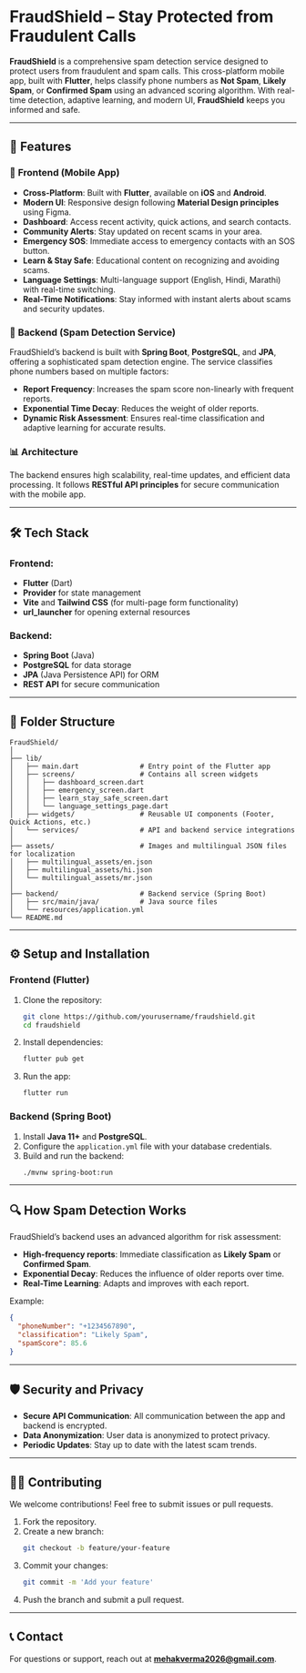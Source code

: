# **FraudShield – Stay Protected from Fraudulent Calls**  
**FraudShield** is a comprehensive spam detection service designed to protect users from fraudulent and spam calls. This cross-platform mobile app, built with **Flutter**, helps classify phone numbers as **Not Spam**, **Likely Spam**, or **Confirmed Spam** using an advanced scoring algorithm. With real-time detection, adaptive learning, and modern UI, **FraudShield** keeps you informed and safe.  



---

## 🚀 **Features**
### 📱 **Frontend (Mobile App)**  
- **Cross-Platform**: Built with **Flutter**, available on **iOS** and **Android**.  
- **Modern UI**: Responsive design following **Material Design principles** using Figma.  
- **Dashboard**: Access recent activity, quick actions, and search contacts.  
- **Community Alerts**: Stay updated on recent scams in your area.  
- **Emergency SOS**: Immediate access to emergency contacts with an SOS button.  
- **Learn & Stay Safe**: Educational content on recognizing and avoiding scams.  
- **Language Settings**: Multi-language support (English, Hindi, Marathi) with real-time switching.  
- **Real-Time Notifications**: Stay informed with instant alerts about scams and security updates.  

### 🔐 **Backend (Spam Detection Service)**  
FraudShield’s backend is built with **Spring Boot**, **PostgreSQL**, and **JPA**, offering a sophisticated spam detection engine. The service classifies phone numbers based on multiple factors:  
- **Report Frequency**: Increases the spam score non-linearly with frequent reports.  
- **Exponential Time Decay**: Reduces the weight of older reports.  
- **Dynamic Risk Assessment**: Ensures real-time classification and adaptive learning for accurate results.  

### 📊 **Architecture**  
The backend ensures high scalability, real-time updates, and efficient data processing. It follows **RESTful API principles** for secure communication with the mobile app.

---

## 🛠️ **Tech Stack**
### **Frontend:**
- **Flutter** (Dart)  
- **Provider** for state management  
- **Vite** and **Tailwind CSS** (for multi-page form functionality)  
- **url_launcher** for opening external resources  

### **Backend:**
- **Spring Boot** (Java)  
- **PostgreSQL** for data storage  
- **JPA** (Java Persistence API) for ORM  
- **REST API** for secure communication  

---

## 📂 **Folder Structure**
```
FraudShield/
│
├── lib/
│   ├── main.dart               # Entry point of the Flutter app
│   ├── screens/                # Contains all screen widgets
│   │   ├── dashboard_screen.dart
│   │   ├── emergency_screen.dart
│   │   ├── learn_stay_safe_screen.dart
│   │   └── language_settings_page.dart
│   ├── widgets/                # Reusable UI components (Footer, Quick Actions, etc.)
│   └── services/               # API and backend service integrations
│
├── assets/                     # Images and multilingual JSON files for localization
│   ├── multilingual_assets/en.json
│   ├── multilingual_assets/hi.json
│   └── multilingual_assets/mr.json
│
├── backend/                    # Backend service (Spring Boot)
│   ├── src/main/java/          # Java source files
│   └── resources/application.yml
└── README.md
```

---

## ⚙️ **Setup and Installation**
### **Frontend (Flutter)**
1. Clone the repository:  
   ```bash
   git clone https://github.com/yourusername/fraudshield.git
   cd fraudshield
   ```
2. Install dependencies:  
   ```bash
   flutter pub get
   ```
3. Run the app:  
   ```bash
   flutter run
   ```

### **Backend (Spring Boot)**
1. Install **Java 11+** and **PostgreSQL**.  
2. Configure the `application.yml` file with your database credentials.  
3. Build and run the backend:  
   ```bash
   ./mvnw spring-boot:run
   ```

---

## 🔍 **How Spam Detection Works**
FraudShield’s backend uses an advanced algorithm for risk assessment:  
- **High-frequency reports**: Immediate classification as **Likely Spam** or **Confirmed Spam**.  
- **Exponential Decay**: Reduces the influence of older reports over time.  
- **Real-Time Learning**: Adapts and improves with each report.  

Example:
```json
{
  "phoneNumber": "+1234567890",
  "classification": "Likely Spam",
  "spamScore": 85.6
}
```

---

## 🛡️ **Security and Privacy**
- **Secure API Communication**: All communication between the app and backend is encrypted.  
- **Data Anonymization**: User data is anonymized to protect privacy.  
- **Periodic Updates**: Stay up to date with the latest scam trends.  

---

## 🧑‍💻 **Contributing**
We welcome contributions! Feel free to submit issues or pull requests.

1. Fork the repository.  
2. Create a new branch:  
   ```bash
   git checkout -b feature/your-feature
   ```  
3. Commit your changes:  
   ```bash
   git commit -m 'Add your feature'
   ```  
4. Push the branch and submit a pull request.

---

## 📞 **Contact**
For questions or support, reach out at **[mehakverma2026@gmail.com](mailto:mehakverma2026@gmail.com)**.  
